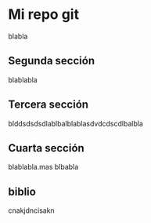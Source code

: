 # Mi repo git

blabla

## Segunda sección

blablabla

## Tercera sección

blddsdsdsdlablbalblablasdvdcdscdlbalbla

## Cuarta sección

blablabla.mas blbabla

## biblio

cnakjdncisakn
